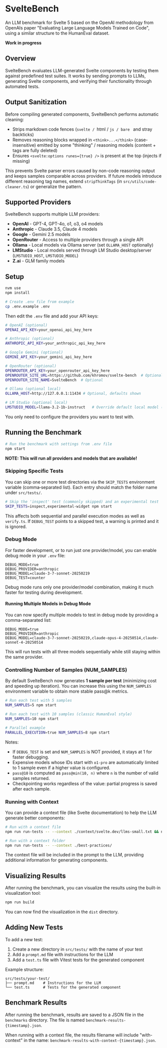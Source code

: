 # SvelteBench

An LLM benchmark for Svelte 5 based on the OpenAI methodology from OpenAIs paper "Evaluating Large Language Models Trained on Code", using a similar structure to the HumanEval dataset.

**Work in progress**

## Overview

SvelteBench evaluates LLM-generated Svelte components by testing them against predefined test suites. It works by sending prompts to LLMs, generating Svelte components, and verifying their functionality through automated tests.

## Output Sanitization

Before compiling generated components, SvelteBench performs automatic cleaning:

- Strips markdown code fences (```svelte / ```html / ```js / bare ``` and stray backticks)
- Removes reasoning blocks wrapped in `<think>...</think>` (case-insensitive) emitted by some "thinking" / reasoning models (content + tags are fully deleted)
- Ensures `<svelte:options runes={true} />` is present at the top (injects if missing)

This prevents Svelte parser errors caused by non-code reasoning output and keeps samples comparable across providers. If future models introduce different reasoning tag names, extend `stripThinkTags` (in `src/utils/code-cleaner.ts`) or generalize the pattern.

## Supported Providers

SvelteBench supports multiple LLM providers:

- **OpenAI** - GPT-4, GPT-4o, o1, o3, o4 models
- **Anthropic** - Claude 3.5, Claude 4 models
- **Google** - Gemini 2.5 models
- **OpenRouter** - Access to multiple providers through a single API
- **Ollama** - Local models via Ollama server (set `OLLAMA_HOST` optionally)
- **LMStudio** - Local models served through LM Studio desktop/server (`LMSTUDIO_HOST`, `LMSTUDIO_MODEL`)
- **Z.ai** - GLM family models

## Setup

```bash
nvm use
npm install

# Create .env file from example
cp .env.example .env
```

Then edit the `.env` file and add your API keys:

```bash
# OpenAI (optional)
OPENAI_API_KEY=your_openai_api_key_here

# Anthropic (optional)
ANTHROPIC_API_KEY=your_anthropic_api_key_here

# Google Gemini (optional)
GEMINI_API_KEY=your_gemini_api_key_here

# OpenRouter (optional)
OPENROUTER_API_KEY=your_openrouter_api_key_here
OPENROUTER_SITE_URL=https://github.com/khromov/svelte-bench  # Optional
OPENROUTER_SITE_NAME=SvelteBench  # Optional

# Ollama (optional local)
OLLAMA_HOST=http://127.0.0.1:11434 # Optional, defaults shown

# LM Studio (optional local)
LMSTUDIO_MODEL=llama-3.2-1b-instruct   # Override default local model (LM Studio must be running)
```

You only need to configure the providers you want to test with.

## Running the Benchmark

```bash
# Run the benchmark with settings from .env file
npm start
```

**NOTE: This will run all providers and models that are available!**

### Skipping Specific Tests

You can skip one or more test directories via the `SKIP_TESTS` environment variable (comma‑separated list). Each entry should match the folder name under `src/tests/`.

```bash
# Skip the 'inspect' test (commonly skipped) and an experimental test
SKIP_TESTS=inspect,experimental-widget npm start
```

This affects both sequential and parallel execution modes as well as `verify.ts`. If `DEBUG_TEST` points to a skipped test, a warning is printed and it is ignored.

### Debug Mode

For faster development, or to run just one provider/model, you can enable debug mode in your `.env` file:

```
DEBUG_MODE=true
DEBUG_PROVIDER=anthropic
DEBUG_MODEL=claude-3-7-sonnet-20250219
DEBUG_TEST=counter
```

Debug mode runs only one provider/model combination, making it much faster for testing during development.

#### Running Multiple Models in Debug Mode

You can now specify multiple models to test in debug mode by providing a comma-separated list:

```
DEBUG_MODE=true
DEBUG_PROVIDER=anthropic
DEBUG_MODEL=claude-3-7-sonnet-20250219,claude-opus-4-20250514,claude-sonnet-4-20250514
```

This will run tests with all three models sequentially while still staying within the same provider.

### Controlling Number of Samples (NUM_SAMPLES)

By default SvelteBench now generates **1 sample per test** (minimizing cost and speeding up iteration). You can increase this using the `NUM_SAMPLES` environment variable to obtain more stable pass@k metrics.

```bash
# Run each test with 5 samples
NUM_SAMPLES=5 npm start

# Run each test with 10 samples (classic HumanEval style)
NUM_SAMPLES=10 npm start

# Parallel example
PARALLEL_EXECUTION=true NUM_SAMPLES=8 npm start
```

Notes:
- If `DEBUG_TEST` is set and `NUM_SAMPLES` is NOT provided, it stays at 1 for faster debugging.
- Expensive models whose IDs start with `o1-pro` are automatically limited to 1 sample even if a higher value is configured.
- `pass@10` is computed as `pass@min(10, n)` where `n` is the number of valid samples returned.
- Checkpointing works regardless of the value: partial progress is saved after each sample.

### Running with Context

You can provide a context file (like Svelte documentation) to help the LLM generate better components:

```bash
# Run with a context file
npm run run-tests -- --context ./context/svelte.dev/llms-small.txt && npm run build
```

```bash
# Run with a context folder
npm run run-tests -- --context ./best-practices/
```

The context file will be included in the prompt to the LLM, providing additional information for generating components.

## Visualizing Results

After running the benchmark, you can visualize the results using the built-in visualization tool:

```bash
npm run build
```

You can now find the visualization in the `dist` directory.

## Adding New Tests

To add a new test:

1. Create a new directory in `src/tests/` with the name of your test
2. Add a `prompt.md` file with instructions for the LLM
3. Add a `test.ts` file with Vitest tests for the generated component

Example structure:

```
src/tests/your-test/
├── prompt.md    # Instructions for the LLM
└── test.ts      # Tests for the generated component
```

## Benchmark Results

After running the benchmark, results are saved to a JSON file in the `benchmarks` directory. The file is named `benchmark-results-{timestamp}.json`.

When running with a context file, the results filename will include "with-context" in the name: `benchmark-results-with-context-{timestamp}.json`.
